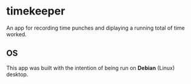 # timekeeper
An app for recording time punches and diplaying a running total of time worked. 

## OS 
This app was built with the intention of being run on **Debian** (Linux) desktop. 

